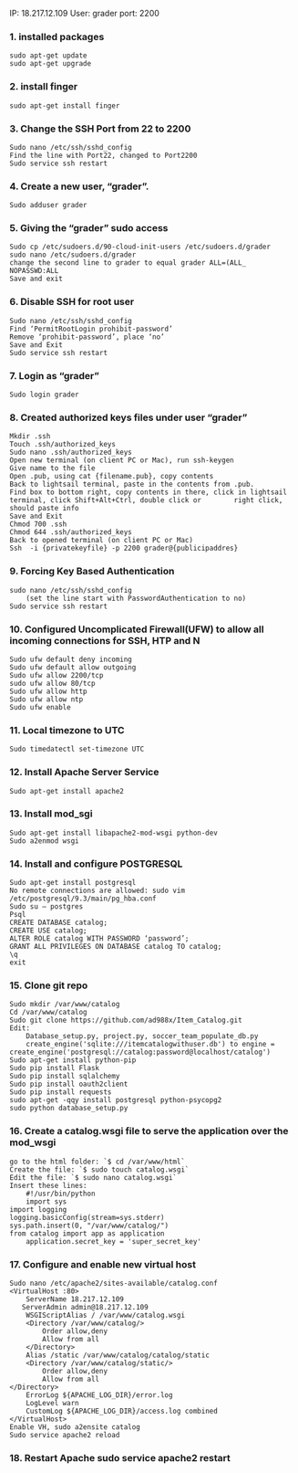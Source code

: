 IP: 18.217.12.109 User: grader port: 2200

### 1.	installed packages
	sudo apt-get update 
	sudo apt-get upgrade
### 2.	install finger
	sudo apt-get install finger
### 3.	Change the SSH Port from 22 to 2200
	Sudo nano /etc/ssh/sshd_config
	Find the line with Port22, changed to Port2200
	Sudo service ssh restart
### 4.	Create a new user, “grader”.
	Sudo adduser grader
### 5.	Giving the “grader” sudo access
	Sudo cp /etc/sudoers.d/90-cloud-init-users /etc/sudoers.d/grader
	sudo nano /etc/sudoers.d/grader
	change the second line to grader to equal grader ALL=(ALL_ NOPASSWD:ALL
	Save and exit
### 6.	Disable SSH for root user
	Sudo nano /etc/ssh/sshd_config
	Find ‘PermitRootLogin prohibit-password’
	Remove ‘prohibit-password’, place ‘no’
	Save and Exit
	Sudo service ssh restart
### 7.	Login as “grader”
	Sudo login grader
### 8.	Created authorized keys files under user “grader”
	Mkdir .ssh
	Touch .ssh/authorized_keys
	Sudo nano .ssh/authorized_keys
	Open new terminal (on client PC or Mac), run ssh-keygen
	Give name to the file
	Open .pub, using cat {filename.pub}, copy contents
	Back to lightsail terminal, paste in the contents from .pub.
	Find box to bottom right, copy contents in there, click in lightsail terminal, click Shift+Alt+Ctrl, double click or 		right click, should paste info
	Save and Exit
	Chmod 700 .ssh
	Chmod 644 .ssh/authorized_keys
	Back to opened terminal (on client PC or Mac)
	Ssh  -i {privatekeyfile} -p 2200 grader@{publicipaddres} 
### 9.	Forcing Key Based Authentication 
	sudo nano /etc/ssh/sshd_config 
		(set the line start with PasswordAuthentication to no)
	Sudo service ssh restart
### 10.	Configured Uncomplicated Firewall(UFW) to allow all incoming connections for SSH, HTP and N
	Sudo ufw default deny incoming
	Sudo ufw default allow outgoing
	Sudo ufw allow 2200/tcp
	sudo ufw allow 80/tcp	
	Sudo ufw allow http
	Sudo ufw allow ntp
	Sudo ufw enable
### 11.	 Local timezone to UTC
	Sudo timedatectl set-timezone UTC
### 12.	 Install Apache Server Service
	Sudo apt-get install apache2
### 13.	 Install mod_sgi
	Sudo apt-get install libapache2-mod-wsgi python-dev
	Sudo a2enmod wsgi
### 14.	Install and configure POSTGRESQL
	Sudo apt-get install postgresql
	No remote connections are allowed: sudo vim /etc/postgresql/9.3/main/pg_hba.conf
	Sudo su – postgres
	Psql
	CREATE DATABASE catalog;
	CREATE USE catalog;
	ALTER ROLE catalog WITH PASSWORD ‘password’;
	GRANT ALL PRIVILEGES ON DATABASE catalog TO catalog;
	\q
	exit
### 15.	 Clone git repo
	Sudo mkdir /var/www/catalog
	Cd /var/www/catalog
	Sudo git clone https://github.com/ad988x/Item_Catalog.git
	Edit:
		Database_setup.py, project.py, soccer_team_populate_db.py 
		create_engine('sqlite:///itemcatalogwithuser.db') to engine =  		create_engine('postgresql://catalog:password@localhost/catalog')
	Sudo apt-get install python-pip
	Sudo pip install Flask
	Sudo pip install sqlalchemy
	Sudo pip install oauth2client
	Sudo pip install requests
	sudo apt-get -qqy install postgresql python-psycopg2
	sudo python database_setup.py
### 16.	Create a catalog.wsgi file to serve the application over the mod_wsgi
	go to the html folder: `$ cd /var/www/html`
	Create the file: `$ sudo touch catalog.wsgi`
	Edit the file: `$ sudo nano catalog.wsgi`
	Insert these lines:
     	#!/usr/bin/python
		import sys
   	import logging
   	logging.basicConfig(stream=sys.stderr)
   	sys.path.insert(0, "/var/www/catalog/")
   	from catalog import app as application
		application.secret_key = 'super_secret_key'
### 17.	Configure and enable new virtual host 
	Sudo nano /etc/apache2/sites-available/catalog.conf
	<VirtualHost :80>
	    ServerName 18.217.12.109
	   ServerAdmin admin@18.217.12.109	    	    
	    WSGIScriptAlias / /var/www/catalog.wsgi
	    <Directory /var/www/catalog/>
	        Order allow,deny
	        Allow from all
	    </Directory>
	    Alias /static /var/www/catalog/catalog/static
	    <Directory /var/www/catalog/static/>
	        Order allow,deny
	        Allow from all
   	</Directory>
	    ErrorLog ${APACHE_LOG_DIR}/error.log
	    LogLevel warn
	    CustomLog ${APACHE_LOG_DIR}/access.log combined
	</VirtualHost>
	Enable VH, sudo a2ensite catalog
	Sudo service apache2 reload
### 18.	Restart Apache sudo service apache2 restart



